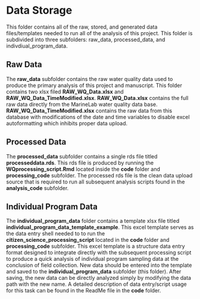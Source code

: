 # Data Storage

This folder contains all of the raw, stored, and generated data files/templates needed to run all of the analysis of this project. This folder is subdivided into three subfolders: raw_data, processed_data, and indivdiual_program_data.

## Raw Data

The **raw_data** subfolder contains the raw water quality data used to produce the primary analysis of this project and manuscript. This folder contains two xlsx filed **RAW_WQ_Data.xlsx** and **RAW_WQ_Data_TimeModified.xlsx**. **RAW_WQ_Data.xlsx** contains the full raw data directly from the MarineLab water quality data base. **RAW_WQ_Data_TimeModified.xlsx** contains the raw data from this database with modifications of the date and time variables to disable excel autoformatting which inhibits proper data upload. 

## Processed Data

The **processed_data** subfolder contains a single rds file titled **processeddata.rds**. This rds file is produced by running the **WQprocessing_script.Rmd** located inside the **code** folder and **processing_code** subfolder. The processed rds file is the clean data upload source that is required to run all subsequent analysis scripts found in the **analysis_code** subfolder.

## Individual Program Data

The **individual_program_data** folder contains a template xlsx file titled **individual_program_data_template_example**. This excel template serves as the data entry shell needed to to run the **citizen_science_processing_script** located in the **code** folder and **processing_code** subfolder. This excel template is a structure data entry format designed to integrate directly with the subsequent processing script to produce a quick analysis of individual program sampling data at the conclusion of field collection. New data should be entered into the template and saved to the **individual_program_data** subfolder (this folder). After saving, the new data can be directly analyzed simply by modifying the data path with the new name. A detailed description of data entry/script usage for this task can be found in the ReadMe file in the **code** folder. 